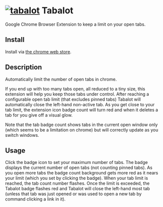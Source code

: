 # [![tabalot](https://raw.githubusercontent.com/diffsky/tabalot/master/icon-38.png)](https://github.com/diffsky/tabalot) Tabalot

Google Chrome Browser Extension to keep a limit on your open tabs.

## Install

Install via [the chrome web store](https://chrome.google.com/webstore/detail/tabalot/oakcapkgmnkhiglcimjcbobnloldlcgf?hl=en&gl=US).

## Description

Automatically limit the number of open tabs in chrome.

If you end up with too many tabs open, all reduced to a tiny size, this extension will help you keep those tabs under control. After reaching a configurable open tab limit (that excludes pinned tabs) Tabalot will automatically close the left-hand non-active tab. As you get close to your tab limit, the extension icon badge count will turn red and when it deletes a tab for you give off a visual glow.

Note that the tab badge count shows tabs in the current open window only (which seems to be a limitation on chrome) but will correctly update as you switch windows.

## Usage

Click the badge icon to set your maximum number of tabs. The badge displays the
current number of open tabs (not counting pinned tabs). As you open more tabs
the badge count background gets more red as it nears your limit (which you set
by clicking the badge). When your tab limit is reached, the tab count number flashes.
Once the limit is exceeded, the Tabalot badge flashes red and Tabalot will
close the left-hand most tab (unless that tab was just opened or was used to
open a new tab by command clicking a link in it).
